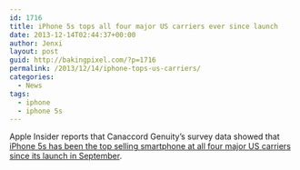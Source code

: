 ```yaml
---
id: 1716
title: iPhone 5s tops all four major US carriers ever since launch
date: 2013-12-14T02:44:37+00:00
author: Jenxi
layout: post
guid: http://bakingpixel.com/?p=1716
permalink: /2013/12/14/iphone-tops-us-carriers/
categories:
  - News
tags:
  - iphone
  - iphone 5s
---
```

Apple Insider reports that Canaccord Genuity’s survey data showed that [iPhone 5s has been the top selling smartphone at all four major US carriers since its launch in September](http://9to5mac.com/2013/12/13/iphone-5s-undisputed-king-at-all-four-major-u-s-carriers-ever-since-launch/).